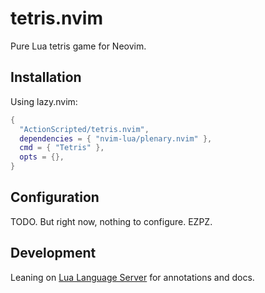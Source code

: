 # tetris.nvim

Pure Lua tetris game for Neovim.

## Installation

Using lazy.nvim:

```lua
{
  "ActionScripted/tetris.nvim",
  dependencies = { "nvim-lua/plenary.nvim" },
  cmd = { "Tetris" },
  opts = {},
}
```

## Configuration

TODO. But right now, nothing to configure. EZPZ.

## Development

Leaning on [Lua Language Server](https://luals.github.io/) for annotations and docs.
